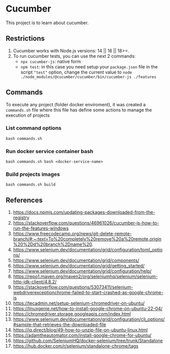 # Cucumber

This project is to learn about cucumber.

## Restrictions

1. Cucumber works with Node.js versions: 14 || 16 || 18>=.
2. To run cucumber tests, you can use the next 2 commands:
    - `npx cucumber-js`: native form
    - `npm test`: in this case you need setup your `package.json` file in the script `"test"` option, change the current value to `node ./node_modules/@cucumber/cucumber/bin/cucumber-js ./features`

## Commands

To execute any project (folder docker enviroment), it was created a `commands.sh` file where this file has define some actions to manage the execution of projects

### List command options
~~~
bash commands.sh
~~~

### Run docker service container bash
~~~
bash commands.sh bash <docker-service-name>
~~~

### Build projects images
~~~
bash commands.sh build
~~~

## References

1. https://docs.npmjs.com/updating-packages-downloaded-from-the-registry
2. https://stackoverflow.com/questions/46961026/cucumber-js-how-to-run-the-features-windows
3. https://www.freecodecamp.org/news/git-delete-remote-branch/#:~:text=To%20completely%20remove%20a%20remote,origin%20%2Dd%20branch%2Dname%20.
4. https://www.selenium.dev/documentation/grid/configuration/toml_options/
5. https://www.selenium.dev/documentation/grid/components/
6. https://www.selenium.dev/documentation/grid/getting_started/
7. https://www.selenium.dev/documentation/grid/configuration/help/
8. https://repo1.maven.org/maven2/org/seleniumhq/selenium/selenium-http-jdk-client/4.8.2/
9. https://stackoverflow.com/questions/53073411/selenium-webdriverexceptionchrome-failed-to-start-crashed-as-google-chrome-is
10. https://tecadmin.net/setup-selenium-chromedriver-on-ubuntu/
11. https://linuxgenie.net/how-to-install-google-chrome-on-ubuntu-22-04/
12. https://chromedriver.storage.googleapis.com/index.html
13. https://www.selenium.dev/documentation/grid/configuration/cli_options/#sample-that-retrieves-the-downloaded-file
14. https://iq.direct/blog/49-how-to-unzip-file-on-ubuntu-linux.html
15. https://adamtheautomator.com/install-google-chrome-for-ubuntu/
16. https://github.com/SeleniumHQ/docker-selenium/tree/trunk/Standalone
17. https://hub.docker.com/r/selenium/standalone-chrome/tags